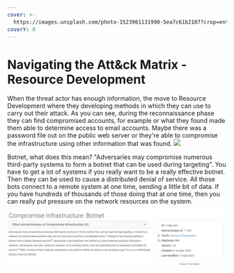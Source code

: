 ```yaml
---
cover: >-
  https://images.unsplash.com/photo-1523961131990-5ea7c61b2107?crop=entropy&cs=srgb&fm=jpg&ixid=MnwxOTcwMjR8MHwxfHNlYXJjaHw2fHx0ZWNofGVufDB8fHx8MTY0NjU5NDQzNA&ixlib=rb-1.2.1&q=85
coverY: 0
---
```


# Navigating the Att\&ck Matrix - Resource Development

When the threat actor has enough information, the move to Resource Development where they developing methods in which they can use to carry out their attack. As you can see, during the reconnaissance phase they can find compromised accounts, for example or what they found made them able to determine access to email accounts. Maybe there was a password file out on the public web server or they're able to compromise the infrastructure using other information that was found.
![](../../.gitbook/assets/resource\_development.PNG)

&#x20;Botnet, what does this mean? "Adversaries may compromise numerous third-party systems to form a botnet that can be used during targeting". You have to get a lot of systems if you really want to be a really effective botnet. Then they can be used to cause a distributed denial of service. All those bots connect to a remote system at one time, sending a little bit of data. If you have hundreds of thousands of those doing that at one time, then you can really put pressure on the network resources on the system.

![](../../.gitbook/assets/botnet.PNG)

